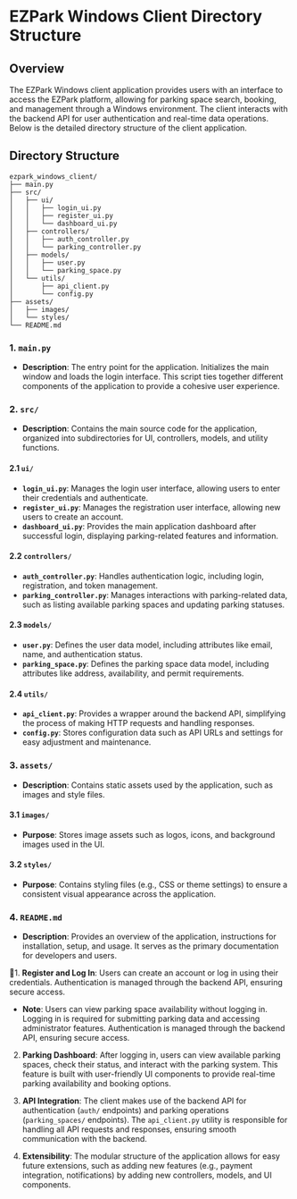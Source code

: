# EZPark Windows Client Directory Structure

## Overview

The EZPark Windows client application provides users with an interface to access the EZPark platform, allowing for parking space search, booking, and management through a Windows environment. The client interacts with the backend API for user authentication and real-time data operations. Below is the detailed directory structure of the client application.

## Directory Structure

```
ezpark_windows_client/
├── main.py
├── src/
│   ├── ui/
│   │   ├── login_ui.py
│   │   ├── register_ui.py
│   │   └── dashboard_ui.py
│   ├── controllers/
│   │   ├── auth_controller.py
│   │   └── parking_controller.py
│   ├── models/
│   │   ├── user.py
│   │   └── parking_space.py
│   └── utils/
│       ├── api_client.py
│       └── config.py
├── assets/
│   ├── images/
│   └── styles/
└── README.md
```

### 1. `main.py`

- **Description**: The entry point for the application. Initializes the main window and loads the login interface. This script ties together different components of the application to provide a cohesive user experience.

### 2. `src/`

- **Description**: Contains the main source code for the application, organized into subdirectories for UI, controllers, models, and utility functions.

#### 2.1 `ui/`

- **`login_ui.py`**: Manages the login user interface, allowing users to enter their credentials and authenticate.
- **`register_ui.py`**: Manages the registration user interface, allowing new users to create an account.
- **`dashboard_ui.py`**: Provides the main application dashboard after successful login, displaying parking-related features and information.

#### 2.2 `controllers/`

- **`auth_controller.py`**: Handles authentication logic, including login, registration, and token management.
- **`parking_controller.py`**: Manages interactions with parking-related data, such as listing available parking spaces and updating parking statuses.

#### 2.3 `models/`

- **`user.py`**: Defines the user data model, including attributes like email, name, and authentication status.
- **`parking_space.py`**: Defines the parking space data model, including attributes like address, availability, and permit requirements.

#### 2.4 `utils/`

- **`api_client.py`**: Provides a wrapper around the backend API, simplifying the process of making HTTP requests and handling responses.
- **`config.py`**: Stores configuration data such as API URLs and settings for easy adjustment and maintenance.

### 3. `assets/`

- **Description**: Contains static assets used by the application, such as images and style files.

#### 3.1 `images/`

- **Purpose**: Stores image assets such as logos, icons, and background images used in the UI.

#### 3.2 `styles/`

- **Purpose**: Contains styling files (e.g., CSS or theme settings) to ensure a consistent visual appearance across the application.

### 4. `README.md`

- **Description**: Provides an overview of the application, instructions for installation, setup, and usage. It serves as the primary documentation for developers and users.

1. **Register and Log In**: Users can create an account or log in using their credentials. Authentication is managed through the backend API, ensuring secure access.

   - **Note**: Users can view parking space availability without logging in. Logging in is required for submitting parking data and accessing administrator features. Authentication is managed through the backend API, ensuring secure access.

2. **Parking Dashboard**: After logging in, users can view available parking spaces, check their status, and interact with the parking system. This feature is built with user-friendly UI components to provide real-time parking availability and booking options.

3. **API Integration**: The client makes use of the backend API for authentication (`auth/` endpoints) and parking operations (`parking_spaces/` endpoints). The `api_client.py` utility is responsible for handling all API requests and responses, ensuring smooth communication with the backend.

4. **Extensibility**: The modular structure of the application allows for easy future extensions, such as adding new features (e.g., payment integration, notifications) by adding new controllers, models, and UI components.

